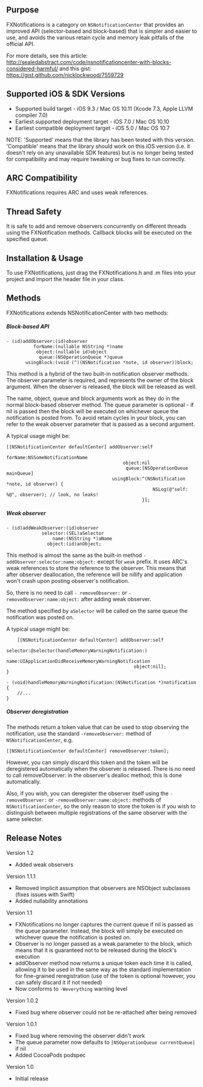 Purpose
--------------

FXNotifications is a category on `NSNotificationCenter` that provides an improved API (selector-based and block-based) that is simpler and easier to use, and avoids the various retain cycle and memory leak pitfalls of the official API.

For more details, see this article: http://sealedabstract.com/code/nsnotificationcenter-with-blocks-considered-harmful/ and this gist: https://gist.github.com/nicklockwood/7559729


Supported iOS & SDK Versions
-----------------------------

* Supported build target - iOS 9.3 / Mac OS 10.11 (Xcode 7.3, Apple LLVM compiler 7.0)
* Earliest supported deployment target - iOS 7.0 / Mac OS 10.10
* Earliest compatible deployment target - iOS 5.0 / Mac OS 10.7

NOTE: 'Supported' means that the library has been tested with this version. 'Compatible' means that the library should work on this iOS version (i.e. it doesn't rely on any unavailable SDK features) but is no longer being tested for compatibility and may require tweaking or bug fixes to run correctly.


ARC Compatibility
------------------

FXNotifications requires ARC and uses weak references.


Thread Safety
--------------

It is safe to add and remove observers concurrently on different threads using the FXNotification methods. Callback blocks will be executed on the specified queue.


Installation & Usage
--------------------

To use FXNotifications, just drag the FXNotifications.h and .m files into your project and import the header file in your class.


Methods
------------

FXNotifications extends NSNotificationCenter with two methods:

##### Block-based API
    - (id)addObserver:(id)observer
              forName:(nullable NSString *)name
               object:(nullable id)object
                queue:(NSOperationQueue *)queue
           usingBlock:(void (^)(NSNotification *note, id observer))block;
             
This method is a hybrid of the two built-in notification observer methods. The observer parameter is required, and represents the owner of the block argument. When the observer is released, the block will be released as well.

The name, object, queue and block arguments work as they do in the normal block-based observer method. The queue parameter is optional - if nil is passed then the block will be executed on whichever queue the notification is posted from. To avoid retain cycles in your block, you can refer to the weak observer parameter that is passed as a second argument.

A typical usage might be:

    [[NSNotificationCenter defaultCenter] addObserver:self
                                              forName:NSSomeNotificationName
                                               object:nil
                                                queue:[NSOperationQueue mainQueue]
                                           usingBlock:^(NSNotification *note, id observer) {
                                                          NSLog(@"self: %@", observer); // look, no leaks!
                                                      }];
                                                      

##### Weak observer

    - (id)addWeakObserver:(id)observer
                 selector:(SEL)aSelector
                     name:(NSString *)aName
                   object:(id)anObject;
                   
This method is almost the same as the built-in method `- addObserver:selector:name:object:` except for `weak` prefix. It uses ARC's weak references to store the reference to the observer. This means that after observer deallocation, the reference will be nillify and application won't crash upon posting observer's notification. 

So, there is no need to call `- removeObserver:` or `- removeObserver:name:object:` after adding weak observer.

The method specified by `aSelector` will be called on the same queue the notification was posted on.

A typical usage might be:

        [[NSNotificationCenter defaultCenter] addObserver:self
                                                 selector:@selector(handleMemoryWarningNotification:)
                                                     name:UIApplicationDidReceiveMemoryWarningNotification
                                                   object:nil];
    }
    
    - (void)handleMemoryWarningNotification:(NSNotification *)notification
    {
        //...
    }

##### Observer deregistration

The methods return a token value that can be used to stop observing the notification, use the standard `-removeObserver:` method  of `NSNotificationCenter`, e.g.

    [[NSNotificationCenter defaultCenter] removeObserver:token];
    
However, you can simply discard this token and the token will be deregistered automatically when the observer is released. There is no need to call removeObserver: in the observer's dealloc method; this is done automatically.

Also, if you wish, you can deregister the observer itself using the `-removeObserver:` or `-removeObserver:name:object:` methods of `NSNotificationCenter`, so the only reason to store the token is if you wish to distinguish between multiple registrations of the same observer with the same selector.


Release Notes
-------------------

Version 1.2

- Added weak observers

Version 1.1.1

- Removed implicit assumption that observers are NSObject subclasses (fixes issues with Swift)
- Added nullability annotations

Version 1.1

- FXNotifications no longer captures the current queue if nil is passed as the queue parameter. Instead, the block will simply be executed on whichever queue the notification is posted on.
- Observer is no longer passed as a weak parameter to the block, which means that it is guaranteed not to be released during the block's execution
- addObserver method now returns a unique token each time it is called, allowing it to be used in the same way as the standard implementation for fine-grained reregistration (use of the token is optional however, you can safely discard it if not needed)
- Now conforms to `-Weverything` warning level
                                                      
Version 1.0.2

- Fixed bug where observer could not be re-attached after being removed

Version 1.0.1

- Fixed bug where removing the observer didn't work
- The queue parameter now defaults to `[NSOperationQueue currentQueue]` if nil
- Added CocoaPods podspec

Version 1.0

- Initial release
